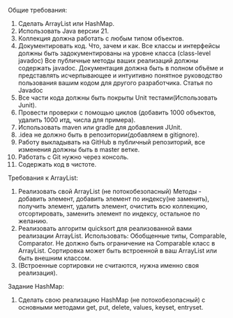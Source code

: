 Общие требования:

1. Сделать ArrayList или HashMap.
2. Использовать Java версии 21.
3. Коллекция должна работать с любым типом объектов.
4. Документировать код. Что, зачем и как. Все классы и интерфейсы должны быть задокументированы на уровне класса (class-level javadoc) Все публичные методы ваших реализаций должны содержать javadoc. Документация должна быть в полном объёме и представлять исчерпывающее и интуитивно понятное руководство пользования вашим кодом для другого разработчика. Статья по Javadoc
5. Все части кода должны быть покрыты Unit тестами(Использовать Junit).
6. Провести проверки с помощью циклов (добавить 1000 объектов, удалить 1000 итд, числа для примера).
7. Использовать maven или gradle для добавления JUnit.
8. .idea не должно быть в репозитории(добавляем в gitignore).
9. Работу выкладывать на GitHub в публичный репозиторий, все изменения должны быть в master ветке.
10. Работать с Git нужно через консоль.
11. Содержать код в чистоте.

Требования к ArrayList:
1. Реализовать свой ArrayList (не потокобезопасный) Методы - добавить элемент, добавить элемент по индексу(не заменить), получить элемент, удалить элемент, очистить всю коллекцию, отсортировать, заменить элемент по индексу, остальное по желанию.
2. Реализовать алгоритм quicksort для реализованной вами реализации ArrayList. Использовать: Обобщенные типы, Comparable, Comparator. Не должно быть ограничение на Comparable класс в ArrayList. Сортировка может быть встроенной в ваш ArrayList или быть внешним классом.
3. (Встроенные сортировки не считаются, нужна именно своя реализация).

Задание HashMap:
1. Сделать свою реализацию HashMap (не потокобезопасный) с основными методами get, put, delete, values, keyset, entryset.
